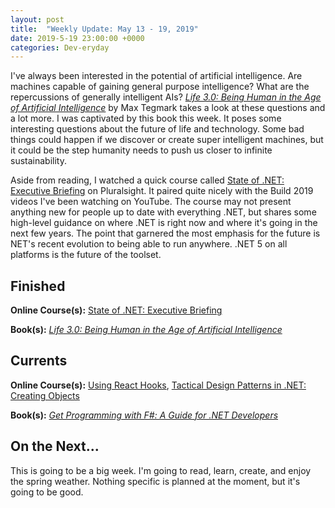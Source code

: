 ```yaml
---
layout: post
title:  "Weekly Update: May 13 - 19, 2019"
date: 2019-5-19 23:00:00 +0000
categories: Dev-eryday
---
```


I've always been interested in the potential of artificial intelligence. Are machines capable of  gaining general purpose intelligence? What are the repercussions of generally intelligent AIs? *[Life 3.0: Being Human in the Age of Artificial Intelligence][life]* by Max Tegmark takes a look at these questions and a lot more. I was captivated by this book this week. It poses some interesting questions about the future of life and technology. Some bad things could happen if we discover or create super intelligent machines, but it could be the step humanity needs to push us closer to infinite sustainability.

Aside from reading, I watched a quick course called [State of .NET: Executive Briefing][son] on Pluralsight. It paired quite nicely with the Build 2019 videos I've been watching on YouTube. The course may not present anything new for people up to date with everything .NET, but shares some high-level guidance on where .NET is right now and where it's going in the next few years. The point that garnered the most emphasis for the future is NET's recent evolution to being able to run anywhere. .NET 5 on all platforms is the future of the toolset.

## Finished

**Online Course(s):** [State of .NET: Executive Briefing][son]

**Book(s):** *[Life 3.0: Being Human in the Age of Artificial Intelligence][life]*

## Currents

**Online Course(s):** [Using React Hooks][urh], [Tactical Design Patterns in .NET: Creating Objects][tdp]

**Book(s):** *[Get Programming with F#: A Guide for .NET Developers][fs]*

## On the Next...

This is going to be a big week. I'm going to read, learn, create, and enjoy the spring weather. Nothing specific is planned at the moment, but it's going to be good.

[core]: https://app.pluralsight.com/library/courses/understanding-aspdotnet-core-2x/table-of-contents
[po]: https://www.amazon.com/dp/B005TKC2CA
[doc]: https://app.pluralsight.com/library/courses/aspdotnet-core-api-openapi-swagger/table-of-contents
[pop]: https://www.amazon.com/Programming-Purpose-Essays-Software-Design/dp/0137213743/
[di]: https://app.pluralsight.com/library/courses/aspdotnet-core-dependency-injection/table-of-contents
[fs]: https://www.amazon.com/Get-Programming-guide-NET-developers/dp/1617293997/
[depn]: https://app.pluralsight.com/library/courses/using-dependency-injection-on-ramp/table-of-contents
[dip]: https://www.amazon.com/Dependency-Injection-Principles-Practices-Patterns/dp/161729473X/
[api]: https://app.pluralsight.com/library/courses/aspnet-web-api-building/table-of-contents
[dim]: https://www.manning.com/books/dependency-injection-principles-practices-patterns
[cid]: https://www.manning.com/books/c-sharp-in-depth-fourth-edition
[sol]: https://app.pluralsight.com/library/courses/csharp-solid-principles/table-of-contents
[fyw]: https://www.amazon.com/Find-Your-Why-Practical-Discovering/dp/0143111728/
[atdt]: https://thoughtcatalog.com/ryan-holiday/2014/09/alive-time-vs-dead-time/
[rf]: https://app.pluralsight.com/library/courses/resharper-fundamentals/table-of-contents
[sj]: https://www.amazon.com/Steve-Jobs-Walter-Isaacson/dp/1451648537
[dock]: https://app.pluralsight.com/library/courses/docker-images-containers-aspdotnet-core/table-of-contents
[tdc]: https://www.amazon.com/Trillion-Dollar-Coach-Leadership-Playbook-ebook/dp/B076ZHG3H3/
[iis]: https://app.pluralsight.com/library/courses/creating-configuring-new-websites-iis/table-of-contents
[urh]: https://app.pluralsight.com/library/courses/using-react-hooks/table-of-contents
[tcc]: https://www.amazon.com/Culture-Code-Secrets-Highly-Successful-ebook/dp/B01MSY1Y6Z/
[bsr]: https://app.pluralsight.com/library/courses/building-server-side-rendered-react-apps-beginners/table-of-contents
[tdp]: https://app.pluralsight.com/library/courses/tactical-design-patternsdot-net/table-of-contents
[tes]: https://tesla2024.com
[life]: https://www.amazon.com/Life-3-0-Being-Artificial-Intelligence-ebook/dp/B06WGNPM7V/
[son]: https://app.pluralsight.com/library/courses/state-of-dotnet-executive-briefing/table-of-contents